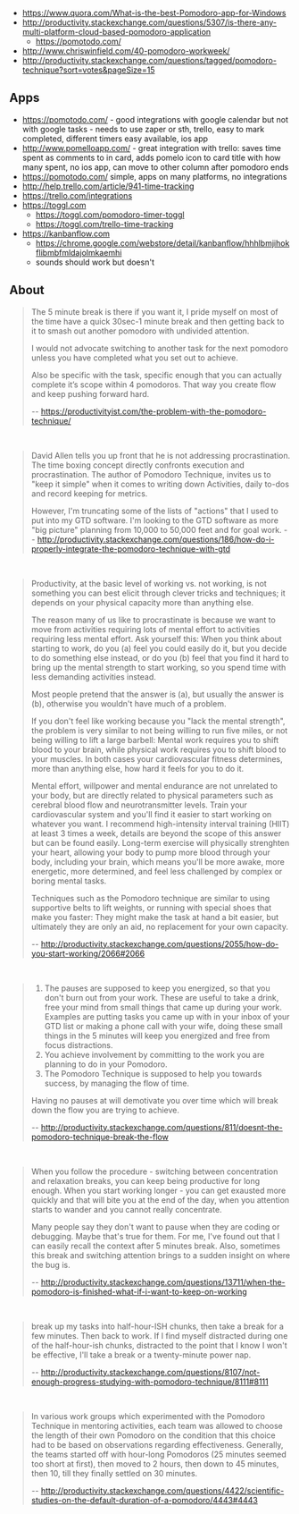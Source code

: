 - https://www.quora.com/What-is-the-best-Pomodoro-app-for-Windows
- http://productivity.stackexchange.com/questions/5307/is-there-any-multi-platform-cloud-based-pomodoro-application
  - https://pomotodo.com/
- http://www.chriswinfield.com/40-pomodoro-workweek/
- http://productivity.stackexchange.com/questions/tagged/pomodoro-technique?sort=votes&pageSize=15

## Apps

- https://pomotodo.com/ - good integrations with google calendar but not with google tasks - needs to use zaper or sth, trello, easy to mark completed, different timers easy available, ios app
- http://www.pomelloapp.com/ - great integration with trello: saves time spent as comments to in card, adds pomelo icon to card title with how many spent, no ios app, can move to other column after pomodoro ends
- https://pomotodo.com/ simple, apps on many platforms, no integrations
- http://help.trello.com/article/941-time-tracking
- https://trello.com/integrations
- https://toggl.com
  - https://toggl.com/pomodoro-timer-toggl
  - https://toggl.com/trello-time-tracking
- https://kanbanflow.com
  - https://chrome.google.com/webstore/detail/kanbanflow/hhhlbmjihokflibmbfmldajolmkaemhi
  - sounds should work but doesn't

## About

> The 5 minute break is there if you want it, I pride myself on most of the time have a quick 30sec-1 minute break and then getting back to it to smash out another pomodoro with undivided attention.
>
> I would not advocate switching to another task for the next pomodoro unless you have completed what you set out to achieve.
>
> Also be specific with the task, specific enough that you can actually complete it’s scope within 4 pomodoros. That way you create flow and keep pushing forward hard.
>
> -- https://productivityist.com/the-problem-with-the-pomodoro-technique/

<br>

> David Allen tells you up front that he is not addressing procrastination. The time boxing concept directly confronts execution and procrastination. The author of Pomodoro Technique, invites us to "keep it simple" when it comes to writing down Activities, daily to-dos and record keeping for metrics.
>
> However, I'm truncating some of the lists of "actions" that I used to put into my GTD software. I'm looking to the GTD software as more "big picture" planning from 10,000 to 50,000 feet and for goal work.
> -- http://productivity.stackexchange.com/questions/186/how-do-i-properly-integrate-the-pomodoro-technique-with-gtd

<br>

> Productivity, at the basic level of working vs. not working, is not something you can best elicit through clever tricks and techniques; it depends on your physical capacity more than anything else.
>
> The reason many of us like to procrastinate is because we want to move from activities requiring lots of mental effort to activities requiring less mental effort. Ask yourself this: When you think about starting to work, do you (a) feel you could easily do it, but you decide to do something else instead, or do you (b) feel that you find it hard to bring up the mental strength to start working, so you spend time with less demanding activities instead.
>
>Most people pretend that the answer is (a), but usually the answer is (b), otherwise you wouldn't have much of a problem.
>
>If you don't feel like working because you "lack the mental strength", the problem is very similar to not being willing to run five miles, or not being willing to lift a large barbell: Mental work requires you to shift blood to your brain, while physical work requires you to shift blood to your muscles. In both cases your cardiovascular fitness determines, more than anything else, how hard it feels for you to do it.
>
>Mental effort, willpower and mental endurance are not unrelated to your body, but are directly related to physical parameters such as cerebral blood flow and neurotransmitter levels. Train your cardiovascular system and you'll find it easier to start working on whatever you want. I recommend high-intensity interval training (HIIT) at least 3 times a week, details are beyond the scope of this answer but can be found easily. Long-term exercise will physically strenghten your heart, allowing your body to pump more blood through your body, including your brain, which means you'll be more awake, more energetic, more determined, and feel less challenged by complex or boring mental tasks.
>
>Techniques such as the Pomodoro technique are similar to using supportive belts to lift weights, or running with special shoes that make you faster: They might make the task at hand a bit easier, but ultimately they are only an aid, no replacement for your own capacity.
>
> -- http://productivity.stackexchange.com/questions/2055/how-do-you-start-working/2066#2066

<br>

>1. The pauses are supposed to keep you energized, so that you don't burn out from your work. These are useful to take a drink, free your mind from small things that came up during your work. Examples are putting tasks you came up with in your inbox of your GTD list or making a phone call with your wife, doing these small things in the 5 minutes will keep you energized and free from focus distractions.
>2. You achieve involvement by committing to the work you are planning to do in your Pomodoro.
>3. The Pomodoro Technique is supposed to help you towards success, by managing the flow of time.
>
>Having no pauses at will demotivate you over time which will break down the flow you are trying to achieve.
>
> -- http://productivity.stackexchange.com/questions/811/doesnt-the-pomodoro-technique-break-the-flow

<br>

>When you follow the procedure - switching between concentration and relaxation breaks, you can keep being productive for long enough. When you start working longer - you can get exausted more quickly and that will bite you at the end of the day, when you attention starts to wander and you cannot really concentrate.
>
>Many people say they don't want to pause when they are coding or debugging. Maybe that's true for them. For me, I've found out that I can easily recall the context after 5 minutes break. Also, sometimes this break and switching attention brings to a sudden insight on where the bug is.
>
>-- http://productivity.stackexchange.com/questions/13711/when-the-pomodoro-is-finished-what-if-i-want-to-keep-on-working

<br>

>break up my tasks into half-hour-ISH chunks, then take a break for a few minutes. Then back to work. If I find myself distracted during one of the half-hour-ish chunks, distracted to the point that I know I won't be effective, I'll take a break or a twenty-minute power nap.
>
>-- http://productivity.stackexchange.com/questions/8107/not-enough-progress-studying-with-pomodoro-technique/8111#8111

<br>

>In various work groups which experimented with the Pomodoro Technique in mentoring activities, each team was allowed to choose the length of their own Pomodoro on the condition that this choice had to be based on observations regarding effectiveness. Generally, the teams started off with hour-long Pomodoros (25 minutes seemed too short at first), then moved to 2 hours, then down to 45 minutes, then 10, till they finally settled on 30 minutes.
>
>-- http://productivity.stackexchange.com/questions/4422/scientific-studies-on-the-default-duration-of-a-pomodoro/4443#4443
